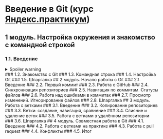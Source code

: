 # Введение в Git (курс [Яндекс.практикум](https://practicum.yandex.ru/git-basics/?from=catalog))
## 1 модуль. Настройка окружения и знакомство с командной строкой
### 1.1. Введение
<details>
  <summary>Spoiler warning</summary>
  
  Spoiler text. Note that it's important to have a space after the summary tag. You should be able to write any markdown you want inside the `<details>` tag... just make sure you close `<details>` afterward.
  
  ```javascript
  console.log("I'm a code block!");
  ```
  
</details>
### 1.2. Знакомство с Git
### 1.3. Командная строка
### 1.4. Настройка Git
### 1.5. Шпаргалка
## 2 модуль. Начало работы с Git
### 2.1. Введение
### 2.2. Первый коммит
### 2.3. Работа с GitHub
### 2.4. Синхронизация репозиториев
### 2.5. Навигация по коммитам. Статусы файлов
### 2.6. Работа над ошибками в коммитах
### 2.7. Просмотр изменений. Игнорирование файлов
### 2.8. Шпаргалка
## 3 модуль. Работа с ветками
### 3.1. Введение
### 3.2. Копирование репозиториев
### 3.3. Ветки: создание, навигация, сравнение
### 3.4. Слияние и удаление веток
### 3.5. Работа с ветками в удалённом репозитории
### 3.6. Шпаргалка
## 4 модуль. Совместная работа в Git
### 4.1. Введение
### 4.2. Работа с ветками на практике
### 4.3. Работа с pull request
### 4.4. Конфликты
### 4.5. Итог